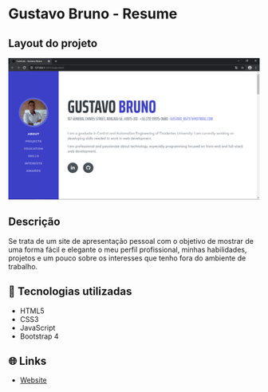 # Gustavo Bruno - Resume

## Layout do projeto

<p align="center">
<img src="https://github.com/gustavobgt/gustavobgt.github.io/blob/master/assets/img/layout.png" width="650px">
</p>

## Descrição

Se trata de um site de apresentação pessoal com o objetivo de mostrar de uma forma fácil e elegante o meu perfil profissional, minhas habilidades, projetos e um pouco sobre os interesses que tenho fora do ambiente de trabalho.

## 🚀 Tecnologias utilizadas

-   HTML5
-   CSS3
-   JavaScript
-   Bootstrap 4

## 🌐 Links

-   [Website](gustavobgt.github.io)
